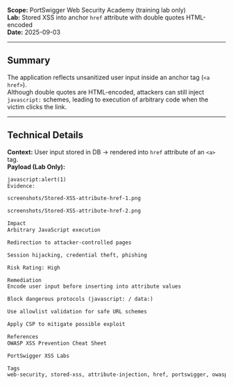 **Scope:** PortSwigger Web Security Academy (training lab only)  
**Lab:** Stored XSS into anchor `href` attribute with double quotes HTML-encoded  
**Date:** 2025-09-03  

---

## Summary  
The application reflects unsanitized user input inside an anchor tag (`<a href>`).  
Although double quotes are HTML-encoded, attackers can still inject `javascript:` schemes, leading to execution of arbitrary code when the victim clicks the link.  

---

## Technical Details  
**Context:** User input stored in DB → rendered into `href` attribute of an `<a>` tag.  
**Payload (Lab Only):**
```html
javascript:alert(1)
Evidence:

screenshots/Stored-XSS-attribute-href-1.png

screenshots/Stored-XSS-attribute-href-2.png

Impact
Arbitrary JavaScript execution

Redirection to attacker-controlled pages

Session hijacking, credential theft, phishing

Risk Rating: High

Remediation
Encode user input before inserting into attribute values

Block dangerous protocols (javascript: / data:)

Use allowlist validation for safe URL schemes

Apply CSP to mitigate possible exploit

References
OWASP XSS Prevention Cheat Sheet

PortSwigger XSS Labs

Tags
web-security, stored-xss, attribute-injection, href, portswigger, owasp-top10

